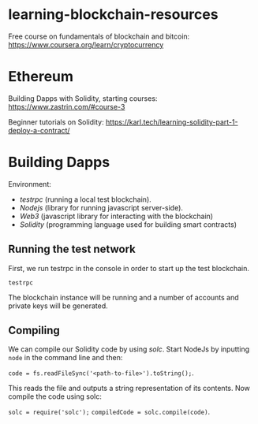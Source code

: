 # learning-blockchain-resources

Free course on fundamentals of blockchain and bitcoin: https://www.coursera.org/learn/cryptocurrency


# Ethereum

Building Dapps with Solidity, starting courses: https://www.zastrin.com/#course-3

Beginner tutorials on Solidity: https://karl.tech/learning-solidity-part-1-deploy-a-contract/


# Building Dapps

Environment:
- *testrpc* (running a local test blockchain).
- *Nodejs* (library for running javascript server-side).
- *Web3* (javascript library for interacting with the blockchain)
- *Solidity* (programming language used for building smart contracts)

## Running the test network
First, we run testrpc in the console in order to start up the test blockchain.

`testrpc`

The blockchain instance will be running and a number of accounts and private keys will be generated. 

## Compiling

We can compile our Solidity code by using *solc*. Start NodeJs by inputting `node` in the command line and then:

`code = fs.readFileSync('<path-to-file>').toString();`.

This reads the file and outputs a string representation of its contents. Now compile the code using solc:

`solc = require('solc');`
 `compiledCode = solc.compile(code)`.





